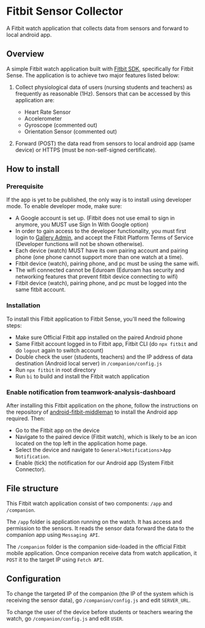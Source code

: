 # Fitbit Sensor Collector

A Fitbit watch application that collects data from sensors and forward to local android app.

## Overview

A simple Fitbit watch application built with [Fitbit SDK](https://dev.fitbit.com/), specifically for Fitbit Sense. The application is to achieve two major features listed below:

1. Collect physiological data of users (nursing students and teachers) as frequently as reasonable (1Hz). Sensors that can be accessed by this application are:

   - Heart Rate Sensor
   - Accelerometer
   - Gyroscope (commented out)
   - Orientation Sensor (commented out)

2. Forward (POST) the data read from sensors to local android app (same device) or HTTPS (must be non-self-signed certificate).

## How to install

### Prerequisite

If the app is yet to be published, the only way is to install using developer mode. To enable developer mode, make sure:

- A Google account is set up. (Fitbit does not use email to sign in anymore, you MUST use Sign In With Google option)
- In order to gain access to the developer functionality, you must first login to [Gallery Admin](https://gam.fitbit.com/), and accept the Fitbit Platform Terms of Service (Developer functions will not be shown otherwise).
- Each device (watch) MUST have its own pairing account and pairing phone (one phone cannot support more than one watch at a time).
- Fitbit device (watch), pairing phone, and pc must be using the same wifi.
- The wifi connected cannot be Eduroam (Eduroam has security and networking features that prevent fitbit device connecting to wifi)
- Fitbit device (watch), pairing phone, and pc must be logged into the same fitbit account.

### Installation

To install this Fitbit application to Fitbit Sense, you'll need the following steps:

- Make sure Official Fitbit app installed on the paired Android phone
- Same Fitbit account logged in to Fitbit app, Fitbit CLI (do `npx fitbit` and do `logout` again to switch account)
- Double check the user (students, teachers) and the IP address of data destination (Android local server) in `/companion/config.js`
- Run `npx fitbit` in root directory
- Run `bi` to build and install the Fitbit watch application

### Enable notification from teamwork-analysis-dashboard
After installing this Fitbit application on the phone, follow the instructions on the repository of [android-fitbit-middleman](https://github.com/Teamwork-Analytics/android-fitbit-middleman) to install the Android app required. Then:
- Go to the Fitbit app on the device
- Navigate to the paired device (Fitbit watch), which is likely to be an icon located on the top left in the application home page.
- Select the device and navigate to `General`>`Notifications`>`App Notification`.
- Enable (tick) the notification for our Android app (System Fitbit Connector).

## File structure

This Fitbit watch application consist of two components: `/app` and `/companion`.

The `/app` folder is application running on the watch. It has access and permission to the sensors. It reads the sensor data forward the data to the companion app using `Messaging API`.

The `/companion` folder is the companion side-loaded in the official Fitbit mobile application. Once companion receive data from watch application, it `POST` it to the target IP using `Fetch API`.

## Configuration

To change the targeted IP of the companion (the IP of the system which is receiving the sensor data), go `/companion/config.js` and edit `SERVER_URL`.

To change the user of the device before students or teachers wearing the watch, go `/companion/config.js` and edit `USER`.
